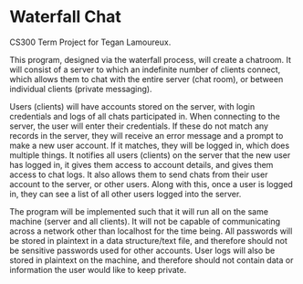 # Waterfall Chat  
CS300 Term Project for Tegan Lamoureux.  

This program, designed via the waterfall process, will create a chatroom. It will consist of a server to which an indefinite number of clients connect, which allows them to chat with the entire server (chat room), or between individual clients (private messaging).  

Users (clients) will have accounts stored on the server, with login credentials and logs of all chats participated in. When connecting to the server, the user will enter their credentials. If these do not match any records in the server, they will receive an error message and a prompt to make a new user account. If it matches, they will be logged in, which does multiple things. It notifies all users (clients) on the server that the new user has logged in, it gives them access to account details, and gives them access to chat logs. It also allows them to send chats from their user account to the server, or other users. Along with this, once a user is logged in, they can see a list of all other users logged into the server.  

The program will be implemented such that it will run all on the same machine (server and all clients). It will not be capable of communicating across a network other than localhost for the time being. All passwords will be stored in plaintext in a data structure/text file, and therefore should not be sensitive passwords used for other accounts. User logs will also be stored in plaintext on the machine, and therefore should not contain data or information the user would like to keep private.
